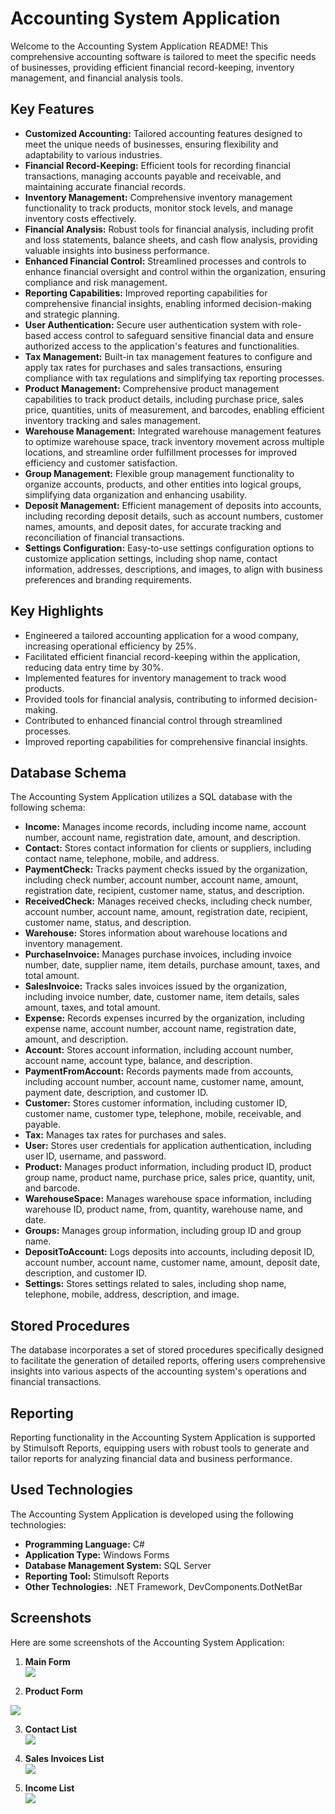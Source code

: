 # Accounting System Application

Welcome to the Accounting System Application README! This comprehensive accounting software is tailored to meet the specific needs of businesses, providing efficient financial record-keeping, inventory management, and financial analysis tools.

## Key Features

- **Customized Accounting:** Tailored accounting features designed to meet the unique needs of businesses, ensuring flexibility and adaptability to various industries.
- **Financial Record-Keeping:** Efficient tools for recording financial transactions, managing accounts payable and receivable, and maintaining accurate financial records.
- **Inventory Management:** Comprehensive inventory management functionality to track products, monitor stock levels, and manage inventory costs effectively.
- **Financial Analysis:** Robust tools for financial analysis, including profit and loss statements, balance sheets, and cash flow analysis, providing valuable insights into business performance.
- **Enhanced Financial Control:** Streamlined processes and controls to enhance financial oversight and control within the organization, ensuring compliance and risk management.
- **Reporting Capabilities:** Improved reporting capabilities for comprehensive financial insights, enabling informed decision-making and strategic planning.
- **User Authentication:** Secure user authentication system with role-based access control to safeguard sensitive financial data and ensure authorized access to the application's features and functionalities.
- **Tax Management:** Built-in tax management features to configure and apply tax rates for purchases and sales transactions, ensuring compliance with tax regulations and simplifying tax reporting processes.
- **Product Management:** Comprehensive product management capabilities to track product details, including purchase price, sales price, quantities, units of measurement, and barcodes, enabling efficient inventory tracking and sales management.
- **Warehouse Management:** Integrated warehouse management features to optimize warehouse space, track inventory movement across multiple locations, and streamline order fulfillment processes for improved efficiency and customer satisfaction.
- **Group Management:** Flexible group management functionality to organize accounts, products, and other entities into logical groups, simplifying data organization and enhancing usability.
- **Deposit Management:** Efficient management of deposits into accounts, including recording deposit details, such as account numbers, customer names, amounts, and deposit dates, for accurate tracking and reconciliation of financial transactions.
- **Settings Configuration:** Easy-to-use settings configuration options to customize application settings, including shop name, contact information, addresses, descriptions, and images, to align with business preferences and branding requirements.

## Key Highlights

- Engineered a tailored accounting application for a wood company, increasing operational efficiency by 25%.
- Facilitated efficient financial record-keeping within the application, reducing data entry time by 30%.
- Implemented features for inventory management to track wood products.
- Provided tools for financial analysis, contributing to informed decision-making.
- Contributed to enhanced financial control through streamlined processes.
- Improved reporting capabilities for comprehensive financial insights.

## Database Schema

The Accounting System Application utilizes a SQL database with the following schema:

- **Income:** Manages income records, including income name, account number, account name, registration date, amount, and description.
- **Contact:** Stores contact information for clients or suppliers, including contact name, telephone, mobile, and address.
- **PaymentCheck:** Tracks payment checks issued by the organization, including check number, account number, account name, amount, registration date, recipient, customer name, status, and description.
- **ReceivedCheck:** Manages received checks, including check number, account number, account name, amount, registration date, recipient, customer name, status, and description.
- **Warehouse:** Stores information about warehouse locations and inventory management.
- **PurchaseInvoice:** Manages purchase invoices, including invoice number, date, supplier name, item details, purchase amount, taxes, and total amount.
- **SalesInvoice:** Tracks sales invoices issued by the organization, including invoice number, date, customer name, item details, sales amount, taxes, and total amount.
- **Expense:** Records expenses incurred by the organization, including expense name, account number, account name, registration date, amount, and description.
- **Account:** Stores account information, including account number, account name, account type, balance, and description.
- **PaymentFromAccount:** Records payments made from accounts, including account number, account name, customer name, amount, payment date, description, and customer ID.
- **Customer:** Stores customer information, including customer ID, customer name, customer type, telephone, mobile, receivable, and payable.
- **Tax:** Manages tax rates for purchases and sales.
- **User:** Stores user credentials for application authentication, including user ID, username, and password.
- **Product:** Manages product information, including product ID, product group name, product name, purchase price, sales price, quantity, unit, and barcode.
- **WarehouseSpace:** Manages warehouse space information, including warehouse ID, product name, from, quantity, warehouse name, and date.
- **Groups:** Manages group information, including group ID and group name.
- **DepositToAccount:** Logs deposits into accounts, including deposit ID, account number, account name, customer name, amount, deposit date, description, and customer ID.
- **Settings:** Stores settings related to sales, including shop name, telephone, mobile, address, description, and image.

## Stored Procedures

The database incorporates a set of stored procedures specifically designed to facilitate the generation of detailed reports, offering users comprehensive insights into various aspects of the accounting system's operations and financial transactions. 

## Reporting

Reporting functionality in the Accounting System Application is supported by Stimulsoft Reports, equipping users with robust tools to generate and tailor reports for analyzing financial data and business performance.

## Used Technologies

The Accounting System Application is developed using the following technologies:

- **Programming Language:** C#
- **Application Type:** Windows Forms
- **Database Management System:** SQL Server
- **Reporting Tool:** Stimulsoft Reports
- **Other Technologies:** .NET Framework, DevComponents.DotNetBar

## Screenshots

Here are some screenshots of the Accounting System Application:

1. **Main Form**<br/>
   <img src="https://github.com/Xant-IR/Portfolio/blob/main/02.DesktopApplicationDevelopment/02.AccountingSystemApplication/screenshots/main.png"/>

2. **Product Form**<br/>
  <img src="https://github.com/Xant-IR/Portfolio/blob/main/02.DesktopApplicationDevelopment/02.AccountingSystemApplication/screenshots/product.png"/>

3. **Contact List**<br/>
   <img src="https://github.com/Xant-IR/Portfolio/blob/main/02.DesktopApplicationDevelopment/02.AccountingSystemApplication/screenshots/contact.png"/>

4. **Sales Invoices List**<br/>
   <img src="https://github.com/Xant-IR/Portfolio/blob/main/02.DesktopApplicationDevelopment/02.AccountingSystemApplication/screenshots/sales-invoice.png"/>

5. **Income List**<br/>
   <img src="https://github.com/Xant-IR/Portfolio/blob/main/02.DesktopApplicationDevelopment/02.AccountingSystemApplication/screenshots/income.png"/>
